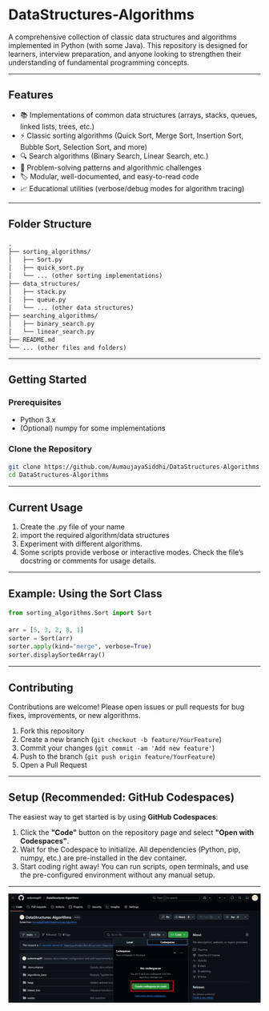 # DataStructures-Algorithms

A comprehensive collection of classic data structures and algorithms implemented in Python (with some Java). This repository is designed for learners, interview preparation, and anyone looking to strengthen their understanding of fundamental programming concepts.

---

## Features

- 📚 Implementations of common data structures (arrays, stacks, queues, linked lists, trees, etc.)
- ⚡️ Classic sorting algorithms (Quick Sort, Merge Sort, Insertion Sort, Bubble Sort, Selection Sort, and more)
- 🔍 Search algorithms (Binary Search, Linear Search, etc.)
- 🧠 Problem-solving patterns and algorithmic challenges
- 🏷️ Modular, well-documented, and easy-to-read code
- 📈 Educational utilities (verbose/debug modes for algorithm tracing)

---

## Folder Structure

```
.
├── sorting_algorithms/
│   ├── Sort.py
│   ├── quick_sort.py
│   └── ... (other sorting implementations)
├── data_structures/
│   ├── stack.py
│   ├── queue.py
│   └── ... (other data structures)
├── searching_algorithms/
│   ├── binary_search.py
│   └── linear_search.py
├── README.md
└── ... (other files and folders)
```

---

## Getting Started

### Prerequisites

- Python 3.x
- (Optional) numpy for some implementations

### Clone the Repository

```bash
git clone https://github.com/AumaujayaSiddhi/DataStructures-Algorithms.git
cd DataStructures-Algorithms
```

---

## Current Usage

1. Create the .py file of your name
2. import the required algorithm/data structures
3. Experiment with different algorithms.
4. Some scripts provide verbose or interactive modes. Check the file’s docstring or comments for usage details.

---

## Example: Using the Sort Class

```python
from sorting_algorithms.Sort import Sort

arr = [5, 3, 2, 8, 1]
sorter = Sort(arr)
sorter.apply(kind="merge", verbose=True)
sorter.displaySortedArray()
```

---

## Contributing

Contributions are welcome! Please open issues or pull requests for bug fixes, improvements, or new algorithms.

1. Fork this repository
2. Create a new branch (`git checkout -b feature/YourFeature`)
3. Commit your changes (`git commit -am 'Add new feature'`)
4. Push to the branch (`git push origin feature/YourFeature`)
5. Open a Pull Request

---

## Setup (Recommended: GitHub Codespaces)

The easiest way to get started is by using **GitHub Codespaces**:

1. Click the **"Code"** button on the repository page and select **"Open with Codespaces"**.
2. Wait for the Codespace to initialize. All dependencies (Python, pip, numpy, etc.) are pre-installed in the dev container.
3. Start coding right away! You can run scripts, open terminals, and use the pre-configured environment without any manual setup.

---

![Project Screenshot](.images/Github-Coudespaces.png)
